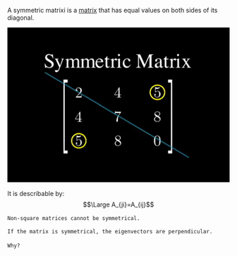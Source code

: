 A symmetric matrixi is a [matrix](Matrix.md) that has equal values on both sides of its diagonal.

![](../z_images/Pasted%20image%2020230311123400.png)

It is describable by:
$$\Large A_{ji}=A_{ij}$$


```ad-hint
Non-square matrices cannot be symmetrical.
```

```ad-info
If the matrix is symmetrical, the eigenvectors are perpendicular.

Why?
```
